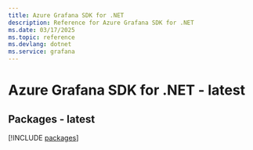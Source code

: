 ```yaml
---
title: Azure Grafana SDK for .NET
description: Reference for Azure Grafana SDK for .NET
ms.date: 03/17/2025
ms.topic: reference
ms.devlang: dotnet
ms.service: grafana
---
```

# Azure Grafana SDK for .NET - latest
## Packages - latest
[!INCLUDE [packages](grafana-index.md)]